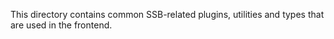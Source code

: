 This directory contains common SSB-related plugins, utilities and types that are used in the frontend.
